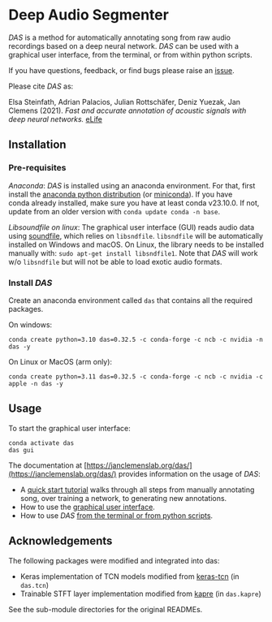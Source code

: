 <!-- [![Test install](https://github.com/janclemenslab/das/actions/workflows/main.yml/badge.svg)](https://github.com/janclemenslab/das/actions/workflows/main.yml) -->

# Deep Audio Segmenter
_DAS_ is a method for automatically annotating song from raw audio recordings based on a deep neural network. _DAS_ can be used with a graphical user interface, from the terminal, or from within python scripts.

If you have questions, feedback, or find bugs please raise an [issue](https://github.com/janclemenslab/das/issues).

Please cite _DAS_ as:

Elsa Steinfath, Adrian Palacios, Julian Rottschäfer, Deniz Yuezak, Jan Clemens (2021).
_Fast and accurate annotation of acoustic signals with deep neural networks._
[eLife](https://doi.org/10.7554/eLife.68837)

## Installation
### Pre-requisites


_Anaconda_: _DAS_ is installed using an anaconda environment. For that, first install the [anaconda python distribution](https://docs.anaconda.com/anaconda/install/) (or [miniconda](https://docs.conda.io/en/latest/miniconda.html)). If you have conda already installed, make sure you have at least conda v23.10.0. If not, update from an older version with `conda update conda -n base`.

_Libsoundfile on linux_: The graphical user interface (GUI) reads audio data using [soundfile](http://pysoundfile.readthedocs.io/), which relies on `libsndfile`. `libsndfile` will be automatically installed on Windows and macOS. On Linux, the library needs to be installed manually with: `sudo apt-get install libsndfile1`. Note that _DAS_ will work w/o `libsndfile` but will not be able to load exotic audio formats.

### Install _DAS_
Create an anaconda environment called `das` that contains all the required packages.

On windows:
```shell
conda create python=3.10 das=0.32.5 -c conda-forge -c ncb -c nvidia -n das -y
```

On Linux or MacOS (arm only):
```shell
conda create python=3.11 das=0.32.5 -c conda-forge -c ncb -c nvidia -c apple -n das -y
```

## Usage
To start the graphical user interface:
```shell
conda activate das
das gui
```

The documentation at [https://janclemenslab.org/das/](https://janclemenslab.org/das/) provides information on the usage of _DAS_:

- A [quick start tutorial](https://janclemenslab.org/das/quickstart.html) walks through all steps from manually annotating song, over training a network, to generating new annotations.
- How to use the [graphical user interface](https://janclemenslab.org/das/tutorials_gui/tutorials_gui.html).
- How to use _DAS_ [from the terminal or from python scripts](https://janclemenslab.org/das/tutorials/tutorials.html).



## Acknowledgements
The following packages were modified and integrated into das:

- Keras implementation of TCN models modified from [keras-tcn](https://github.com/philipperemy/keras-tcn) (in `das.tcn`)
- Trainable STFT layer implementation modified from [kapre](https://github.com/keunwoochoi/kapre) (in `das.kapre`)

See the sub-module directories for the original READMEs.
